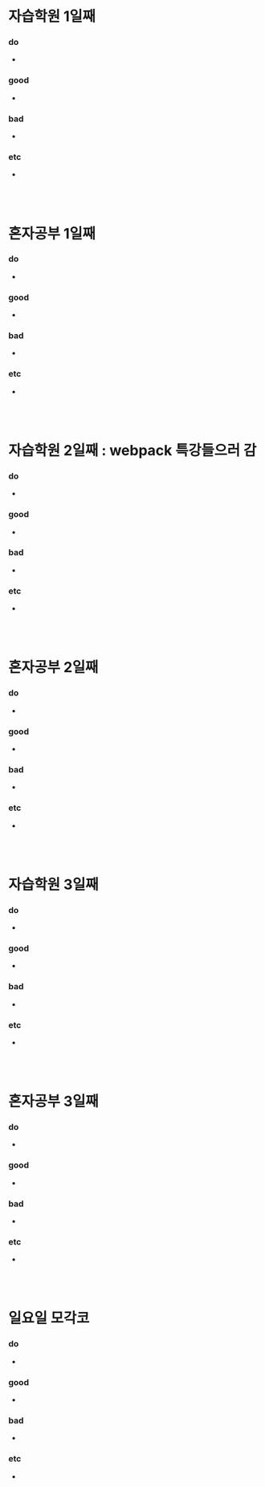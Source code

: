 
# 자습학원 1일째 
### do
-

### good
- 

### bad
-

### etc
- 

<br /><br />

# 혼자공부 1일째 
### do
- 

### good
- 

### bad
- 

### etc
-

<br /><br />

# 자습학원 2일째 : webpack 특강들으러 감
### do
- 

### good
- 

### bad
- 

### etc
-

<br /><br />

# 혼자공부 2일째 
### do
- 

### good
- 

### bad
- 

### etc
- 

<br /><br />

# 자습학원 3일째 
### do
- 

### good
- 
 
### bad
- 

### etc
- 

<br /><br />

# 혼자공부 3일째 
### do
- 

### good
- 
### bad
- 

### etc
- 

<br /><br />

# 일요일 모각코
### do
- 

### good
- 

### bad
- 

### etc
-

<br /><br />
